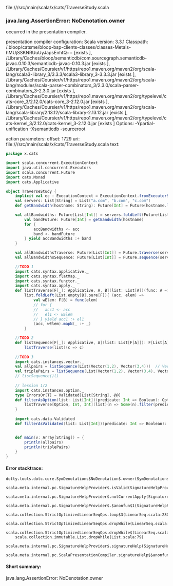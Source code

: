 file://<WORKSPACE>/src/main/scala/x/cats/TraverseStudy.scala
### java.lang.AssertionError: NoDenotation.owner

occurred in the presentation compiler.

presentation compiler configuration:
Scala version: 3.3.1
Classpath:
<WORKSPACE>/.bloop/catsme/bloop-bsp-clients-classes/classes-Metals-hMUjSSKNRUuUyJapsEnhtQ== [exists ], <HOME>/Library/Caches/bloop/semanticdb/com.sourcegraph.semanticdb-javac.0.10.3/semanticdb-javac-0.10.3.jar [exists ], <HOME>/Library/Caches/Coursier/v1/https/repo1.maven.org/maven2/org/scala-lang/scala3-library_3/3.3.3/scala3-library_3-3.3.3.jar [exists ], <HOME>/Library/Caches/Coursier/v1/https/repo1.maven.org/maven2/org/scala-lang/modules/scala-parser-combinators_3/2.3.0/scala-parser-combinators_3-2.3.0.jar [exists ], <HOME>/Library/Caches/Coursier/v1/https/repo1.maven.org/maven2/org/typelevel/cats-core_3/2.12.0/cats-core_3-2.12.0.jar [exists ], <HOME>/Library/Caches/Coursier/v1/https/repo1.maven.org/maven2/org/scala-lang/scala-library/2.13.12/scala-library-2.13.12.jar [exists ], <HOME>/Library/Caches/Coursier/v1/https/repo1.maven.org/maven2/org/typelevel/cats-kernel_3/2.12.0/cats-kernel_3-2.12.0.jar [exists ]
Options:
-Ypartial-unification -Xsemanticdb -sourceroot <WORKSPACE>


action parameters:
offset: 1729
uri: file://<WORKSPACE>/src/main/scala/x/cats/TraverseStudy.scala
text:
```scala
package x.cats

import scala.concurrent.ExecutionContext
import java.util.concurrent.Executors
import scala.concurrent.Future
import cats.Monad
import cats.Applicative

object TraverseStudy {
	implicit val ec : ExecutionContext = ExecutionContext.fromExecutorService(Executors.newFixedThreadPool(2))
	val servers: List[String] = List("a.com", "b.com", "c.com")
	def getBandwidth(hostname: String): Future[Int] = Future(hostname.length() * 88)

	val allBandwidths: Future[List[Int]] = servers.foldLeft(Future(List.empty[Int])) { (acc, hostname) =>
		val bandFuture: Future[Int] = getBandwidth(hostname)
		for {
			accBandwidths <- acc
			band <- bandFuture
		} yield accBandwidths :+ band
	} 

	val allBandwidthsTraverse: Future[List[Int]] = Future.traverse(servers)(getBandwidth)
	val allBandwidthsSequence: Future[List[Int]] = Future.sequence(servers.map(getBandwidth))

	//TODO 1
	import cats.syntax.applicative._
	import cats.syntax.flatMap._
	import cats.syntax.functor._
	import cats.syntax.apply._
	def listTraverse[F[_]: Applicative, A, B](list: List[A])(func: A => F[B]): F[List[B]] = 
		list.foldLeft(List.empty[B].pure[F]){ (acc, elem) =>
			val wElem: F[B] = func(elem)
			// for {
			//   acc1 <- acc
			//   el1 <- wElem
			// } yield acc1 :+ el1
			(acc, wElem).mapN(_ :+ _)
		}

	//TODO 2
	def listSequence[F[_]: Applicative, A](list: List[F[A]]): F[List[A]] = 
		listTraverse(list)(c => c)
	
	//TODO 3
	import cats.instances.vector._
	val allpairs = listSequence(List(Vector(1,2), Vector(3,4)))  // Vecotr(List(1,2,3,4))
	val triplePairs = listSequence(List(Vector(1,2), Vector(3,4), Vector(5,6)))
	// listSequence()()
	
	// lession 1/2
	import cats.instances.option._
	type ErrorsOr[T] = Validated[List[String], @@]
	def filterAsOption(list: List[Int])(predicate: Int => Boolean): Option[List[Int]] = {
		listTraverse[Option, Int, Int](list)(n => Some(n).filter(predicate))
	}
	
	import cats.data.Validated
	def filterAsValidated(list: List[Int])(predicate: Int => Boolean): ErrorsOr[List[Int]]


	def main(v: Array[String]) = {
		println(allpairs)
		println(triplePairs)
	}
}

```



#### Error stacktrace:

```
dotty.tools.dotc.core.SymDenotations$NoDenotation$.owner(SymDenotations.scala:2582)
	scala.meta.internal.pc.SignatureHelpProvider$.isValid(SignatureHelpProvider.scala:83)
	scala.meta.internal.pc.SignatureHelpProvider$.notCurrentApply(SignatureHelpProvider.scala:94)
	scala.meta.internal.pc.SignatureHelpProvider$.$anonfun$1(SignatureHelpProvider.scala:48)
	scala.collection.StrictOptimizedLinearSeqOps.loop$3(LinearSeq.scala:280)
	scala.collection.StrictOptimizedLinearSeqOps.dropWhile(LinearSeq.scala:282)
	scala.collection.StrictOptimizedLinearSeqOps.dropWhile$(LinearSeq.scala:278)
	scala.collection.immutable.List.dropWhile(List.scala:79)
	scala.meta.internal.pc.SignatureHelpProvider$.signatureHelp(SignatureHelpProvider.scala:48)
	scala.meta.internal.pc.ScalaPresentationCompiler.signatureHelp$$anonfun$1(ScalaPresentationCompiler.scala:436)
```
#### Short summary: 

java.lang.AssertionError: NoDenotation.owner